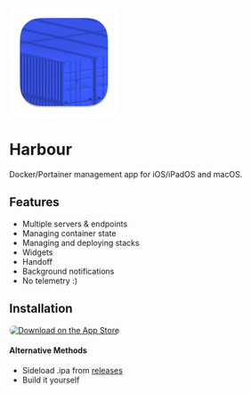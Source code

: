 <img src="Harbour/Assets.xcassets/AppIcon.appiconset/AppIcon-macOS-1024x1024.png" width="196" alt="Harbour App Icon">

# Harbour
Docker/Portainer management app for iOS/iPadOS and macOS.

## Features
- Multiple servers & endpoints
- Managing container state
- Managing and deploying stacks
- Widgets
- Handoff
- Background notifications
- No telemetry :)

## Installation
<a href="https://apps.apple.com/app/apple-store/id1582439659?pt=123432919&ct=github&mt=8"><img src="https://tools.applemediaservices.com/api/badges/download-on-the-app-store/black/en-us?size=250x83&amp;releaseDate=1712361600" alt="Download on the App Store" style="border-radius: 13px; width: 200px; height: 66px;"></a>

#### Alternative Methods
- Sideload .ipa from [releases](https://github.com/rrroyal/Harbour/releases/latest)
- Build it yourself

